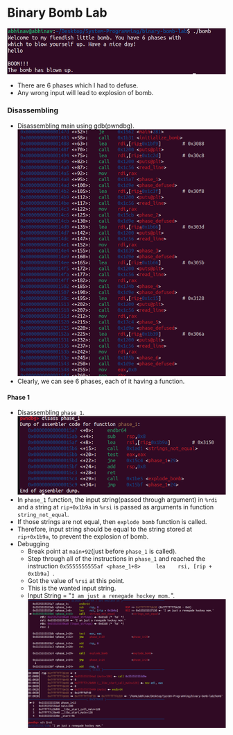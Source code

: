 # Binary Bomb Lab
![init](./images/init.png)
- There are 6 phases which I had to defuse.
- Any wrong input will lead to explosion of bomb.

### Disassembling
- Disassembling main using gdb(pwndbg).
![main](./images/disass-main.png)
- Clearly, we can see 6 phases, each of it having a function.
#### Phase 1
- Disassembling ```phase_1```.
![phase_1](./images/phase_1.png)
- In ```phase_1``` function, the input string(passed through argument) in ```%rdi``` and a string at ```rip+0x1b9a``` in ```%rsi``` is passed as arguments in function ```string_not_equal```.
- If those strings are not equal, then ```explode bomb``` function is called.
- Therefore, input string should be equal to the string stored at ```rip+0x1b9a```, to prevent the explosion of bomb.
- Debugging
    - Break point at ```main+92```(just before ```phase_1``` is called).
    - Step through all of the instructions in ```phase_1``` and reached the instruction ```0x5555555555af <phase_1+8>     lea    rsi, [rip + 0x1b9a] ```.
    - Got the value of ```%rsi``` at this point.
    - This is the wanted input string.
    - Input String = "```I am just a renegade hockey mom.```".
    ![sol](./images/1_Sol.png)
